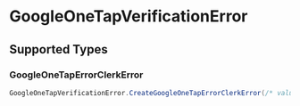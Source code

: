 # GoogleOneTapVerificationError


## Supported Types

### GoogleOneTapErrorClerkError

```csharp
GoogleOneTapVerificationError.CreateGoogleOneTapErrorClerkError(/* values here */);
```
